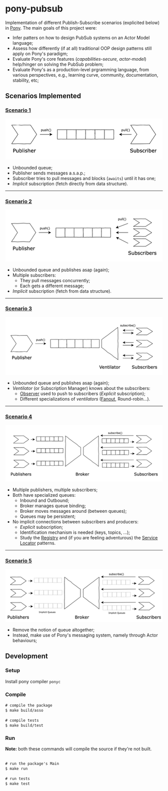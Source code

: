 # pony-pubsub

Implementation of different Publish-Subscribe scenarios (explicited below) in [Pony](https://www.ponylang.io/). The main goals of this project were:

* Infer patters on how to design PubSub systems on an Actor Model language;
* Assess how differently (if at all) traditional OOP design patterns still apply on Pony's paradigm;
* Evaluate Pony's core features (*capabilities-secure, actor-model*) help/hinger on solving the PubSub problem;
* Evaluate Pony's as a production-level prgramming language, from various perspectives, e.g., learning curve, community, documentation, stability, etc;

## Scenarios Implemented

### [Scenario 1](https://github.com/antonioalmeida/feup-asso/tree/scenario1)

![scenario-1](assets/scenario-1.png)

* Unbounded queue;
* Publisher sends messages a.s.a.p.;
* Subscriber tries to pull messages and blocks (`awaits`) until it has one;
* *Implicit* subscription (fetch directly from data structure).

----

### [Scenario 2](https://github.com/antonioalmeida/feup-asso/tree/scenario2)

![scenario-2](assets/scenario-2.png)

* Unbounded queue and publishes asap (again);
* Multiple subscribers:
    * They pull messages concurrently;
    * Each gets a different message;
* *Implicit* subscription (fetch from data structure).

----

### [Scenario 3](https://github.com/antonioalmeida/feup-asso/tree/scenario3)

![scenario-3](assets/scenario-3.png)

* Unbounded queue and publishes asap (again);
* *Ventilator* (or Subscription Manager) knows about the subscribers:
    * [Observer](https://en.wikipedia.org/wiki/Observer_pattern) used to push to subscribers (*Explicit* subscription);
    * Different specializations of *ventilators* ([Fanout](https://en.wikipedia.org/wiki/Fan-out_(software)), Round-robin...).
    
----

### [Scenario 4](https://github.com/antonioalmeida/feup-asso/tree/scenario4)

![scenario-4](assets/scenario-4.png)

* Multiple publishers, multiple subscribers;
* Both have specialized queues:
    * Inbound and Outbound;
    * Broker manages queue binding;
    * Broker moves messages around (between queues);
    * Queues may be persistent;
* No implicit connections between subscribers and producers:
    * *Explicit* subscription;
    * Identification mechanism is needed (keys, topics, ...);
    * Study the [Registry](https://martinfowler.com/eaaCatalog/registry.html) and (if you are feeling adventurous) the [Service Locator](https://en.wikipedia.org/wiki/Service_locator_pattern) patterns.

----

### [Scenario 5](https://github.com/antonioalmeida/feup-asso/tree/scenario5)

![scenario-5](assets/scenario-5.png)
    
* Remove the notion of queue altogether;
* Instead, make use of Pony's messaging system, namely through Actor behaviours;

## Development 

### Setup
Install pony compiler `ponyc`

### Compile
```shell
# compile the package
$ make build/asso 

# compile tests
$ make build/test 
```

### Run

__Note:__ both these commands will compile the source if they're not built.
```shell

# run the package's Main
$ make run

# run tests
$ make test
```
